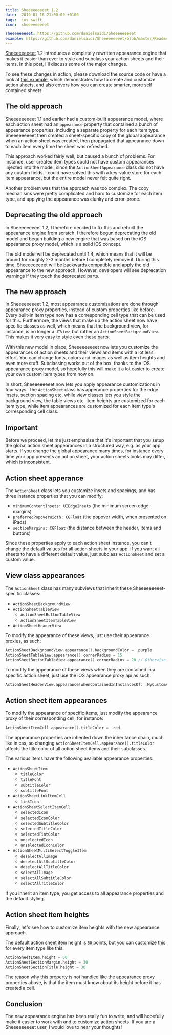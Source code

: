 ```yaml
---
title: Sheeeeeeeeet 1.2
date:  2019-01-16 21:00:00 +0100
tags:  ios swift
icon:  sheeeeeeeeet

sheeeeeeeeet: https://github.com/danielsaidi/Sheeeeeeeeet
example: https://github.com/danielsaidi/Sheeeeeeeeet/blob/master/Readmes/Advanced-Example.md
---
```


[Sheeeeeeeeet]({{page.sheeeeeeeeet}}) 1.2 introduces a completely rewritten appearance engine that makes it easier than ever to style and subclass your action sheets and their items. In this post, I'll discuss some of the major changes.

To see these changes in action, please download the source code or have a look at [this example]({{page.example}}), which demonstrates how to create and customize action sheets, and also covers how you can create smarter, more self contained sheets.


## The old approach

Sheeeeeeeeet 1.1 and earlier had a custom-built appearance model, where each action sheet had an `appearance` property that contained a bunch of appearance properties, including a separate property for each item type. Sheeeeeeeeet then created a sheet-specific copy of the global appearance when an action sheet was created, then propagated that appearance down to each item every time the sheet was refreshed.

This approach worked fairly well, but caused a bunch of problems. For instance, user created item types could not have custom appearances injected into the model, since the `ActionSheetAppearance` class did not have any custom fields. I could have solved this with a key-value store for each item appearance, but the entire model never felt quite right.

Another problem was that the approach was too complex. The copy mechanisms were pretty complicated and hard to customize for each item type, and applying the appearance was clunky and error-prone.


## Deprecating the old approach

In Sheeeeeeeeet 1.2, I therefore decided to fix this and rebuilt the appearance engine from scratch. I therefore begun deprecating the old model and begun building a new engine that was based on the iOS appearance proxy model, which is a solid iOS concept.

The old model will be deprecated until 1.4, which means that it will be around for roughly 2-3 months before I completely remove it. During this time, Sheeeeeeeeet will be backwards compatible and apply the old appearance to the new approach. However, developers will see deprecation warnings if they touch the deprecated parts.


## The new approach

In Sheeeeeeeeet 1.2, most appearance customizations are done through appearance proxy properties, instead of custom properties like before. Every built-in item type now has a corresponding cell type that can be used for this. Furthermore, the views that make up the action sheet now have specific classes as well, which means that the background view, for instance, is no longer a `UIView`, but rather an `ActionSheetBackgroundView`. This makes it very easy to style even these parts.

With this new model in place, Sheeeeeeeeet now lets you customize the appearances of action sheets and their views and items with a lot less effort. You can change fonts, colors and images as well as item heights and even more stuff. Subclassing works out of the box, thanks to the iOS appearance proxy model, so hopefully this will make it a lot easier to create your own custom item types from now on.

In short, Sheeeeeeeeet now lets you apply appearance customizations in four ways. The `ActionSheet` class has apperance properties for the edge insets, section spacing etc. while view classes lets you style the background view, the table views etc. Item heights are customized for each item type, while item appearances are customized for each item type's corresponding cell class.


## Important

Before we proceed, let me just emphasize that it's important that you setup the global action sheet appearances in a structured way, e.g. as your app starts. If you change the global appearance many times, for instance every time your app presents an action sheet, your action sheets looks may differ, which is inconsistent.


## Action sheet apperance

The `ActionSheet` class lets you customize insets and spacings, and has three instance properties that you can modify:

* `minimumContentInsets: UIEdgeInsets` (the minimum screen edge margins)
* `preferredPopoverWidth: CGFloat` (the popover width, when presented on iPads)
* `sectionMargins: CGFloat` (the distance between the header, items and buttons)

Since these properties apply to each action sheet instance, you can't change the
default values for all action sheets in your app. If you want all sheets to have
a different default value, just subclass `ActionSheet` and set a custom value.


## View class appearances

The `ActionSheet` class has many subviews that inherit these Sheeeeeeeeet-specific classes:

* `ActionSheetBackgroundView`
* `ActionSheetTableView`
    * `ActionSheetButtonTableView`
    * `ActionSheetItemTableView` 
* `ActionSheetHeaderView`

To modify the appearance of these views, just use their appearance proxies, as such:

```swift
ActionSheetBackgroundView.appearance().backgroundColor = .purple
ActionSheetTableView.appearance().cornerRadius = 15
ActionSheetButtonTableView.appearance().cornerRadius = 20 // Otherwise 15
```

To modify the appearance of these views when they are contained in a specific action sheet, just use the iOS appearance proxy api as such:

```swift
ActionSheetHeaderView.appearance(whenContainedInInstancesOf: [MyCustomActionSheet.self]).backgroundColor = .blue
```


## Action sheet item appearances

To modify the appearance of specific items, just modify the appearance proxy of their corresponding cell, for instance:

```swift
ActionSheetItemCell.appearance().titleColor = .red
```

The appearance properties are inherited down the inheritance chain, much like in css, so changing `ActionSheetItemCell.appearance().titleColor` affects the title color of all action sheet items and their subclasses.

The various items have the following available appearance properties:

* `ActionSheetItem`
    * `titleColor`
    * `titleFont`
    * `subtitleColor`
    * `subtitleFont`
* `ActionSheetLinkItemCell`
    * `linkIcon`
* `ActionSheetSelectItemCell`
    * `selectedIcon`
    * `selectedIconColor`
    * `selectedSubtitleColor`
    * `selectedTitleColor`
    * `selectedTintColor`
    * `unselectedIcon`
    * `unselectedIconColor`
* `ActionSheetMultiSelectToggleItem`
    * `deselectAllImage`
    * `deselectAllSubtitleColor`
    * `deselectAllTitleColor`
    * `selectAllImage`
    * `selectAllSubtitleColor`
    * `selectAllTitleColor`

If you inherit an item type, you get access to all appearance properties and the default styling.


## Action sheet item heights

Finally, let's see how to customize item heights with the new appearance approach.

The default action sheet item height is `50` points, but you can customize this for every item type like this:

```swift
ActionSheetItem.height = 60
ActionSheetSectionMargin.height = 30
ActionSheetSectionTitle.height = 30
```

The reason why this property is not handled like the appearance proxy properties above, is that the item must know about its height before it has created a cell.


## Conclusion

The new appearance engine has been really fun to write, and will hopefully make it easier to work with and to customize action sheets. If you are a Sheeeeeeeeet user, I would love to hear your thoughts!